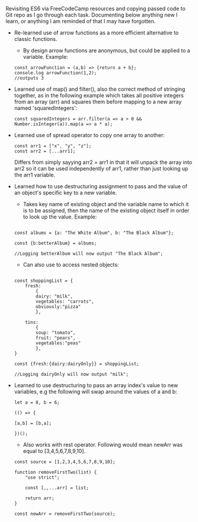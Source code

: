 Revisiting ES6 via FreeCodeCamp resources and copying passed code to Git repo as I go through each task. Documenting below anything new I learn, or anything I am reminded of that I may have forgotten.

- Re-learned use of arrow functions as a more efficient alternative to classic functions.
    - By design arrow functions are anonymous, but could be applied to a variable. Example:

    ```
    const arrowFunction = (a,b) => {return a + b};
    console.log arrowFunction(1,2);
    //outputs 3
    ```

- Learned use of map() and filter(), also the correct method of stringing together, as in the following example which takes all positive integers from an array (arr) and squares them before mapping to a new array named 'squaredIntegers':

    ```
    const squaredIntegers = arr.filter(a => a > 0 && Number.isInteger(a)).map(a => a * a);
    ```

- Learned use of spread operator to copy one array to another:

    ```
    const arr1 = ["x", "y", "z"];
    const arr2 = [...arr1];

    ```

    Differs from simply sayying arr2 = arr1 in that it will unpack the array into arr2 so it can be used independently of arr1, rather than just looking up the arr1 variable.

- Learned how to use destructuring assignment to pass and the value of an object's specific key to a new variable.
    - Takes key name of existing object and the variable name to which it is to be assigned, then the name of the existing object itself in order to look up the value. Example:

    ```

    const albums = {a: "The White Album", b: "The Black Album"};

    const {b:betterAlbum} = albums;

    //Logging betterAlbum will now output "The Black Album";

    ```

    - Can also use to access nested objects:

    ```

    const shoppingList = {
        fresh:
            {
            dairy: "milk",
            vegetables: "carrots",
            obviously:"pizza"
            },
        
        tins:
            {
            soup: "tomato",
            fruit: "pears",
            vegetables:"peas"
            },
    }

    const {fresh:{dairy:dairyOnly}} = shoppingList;

    //Logging dairyOnly will now output "milk";

    ```

- Learned to use destructuring to pass an array index's value to new variables, e.g the following will swap around the values of a and b:

    ```
    let a = 8, b = 6;
    
    (() => {

    [a,b] = [b,a];

    })();
    ```

    - Also works with rest operator. Following would mean newArr was equal to [3,4,5,6,7,8,9,10].

    ```
    const source = [1,2,3,4,5,6,7,8,9,10];

    function removeFirstTwo(list) {
        "use strict";
        
        const [,,...arr] = list;
        
        return arr;
    }

    const newArr = removeFirstTwo(source);
    ```